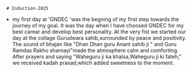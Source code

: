      # Induction-2025
* my first day at 'GNDEC 'was the begning of my first step towards the journey of my goal. It was the  day when I have choosed GNDEC for my best carear and develop best personality.
  At the very fist we started our day at the collage Gurudwara sahib,surrounded by peace and positivity. The sound of bhajan like "Dhan Dhan guru Anant sahib ji " and Guru Ramdas Rakho sharnayi"made the atmosphere calm and comforting. After prayers and saying "Waheguru ji ka khalsa,Waheguru ji ki fateh," we received kadah prasad,which added sweetness to the moment.
